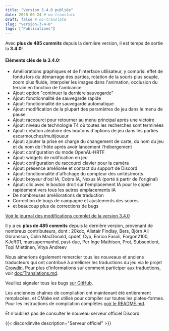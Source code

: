 ```yaml
---
title: "Version 3.4.0 publiée"
date: 2020-06-24 # no-translate
draft: false # no-translate
slug: "version-3-4-0"
tags: ["Publications"]
---
```


Avec **plus de 485 commits** depuis la dernière version, il est temps de sortie la **3.4.0**!

#### Eléments clés de la 3.4.0:

- Améliorations graphiques et de l'interface utilisateur, y compris: effet de fondu lors du démarrage des parties, rotation de la souris plus souple, zoom plus fluide, interpoler les images dans l'animation, occlusion du terrain en fonction de l'ambiance
- Ajout: option "continuer la dernière sauvegarde"
- Ajout: fonctionnalité de sauvegarde rapide
- Ajout: fonctionnalité de sauvegarde automatique
- Ajout: modification de la plupart des paramètres de jeu dans le menu de pause
- Ajout: raccourci pour retourner au menu principal après une victoire
- Ajout: niveau de technologie T4 où toutes les recherches sont terminées
- Ajout: création aléatoire des boutons d'options de jeu dans les parties escarmouches/multijoueur
- Ajout: ajouter la prise en charge du changement de carte, du nom du jeu et du nom de l'hôte après avoir lancement l'hébergement
- Ajout: configuration du mode OpenAL-HRTF
- Ajout: widgets de notification en jeu
- Ajout: configuration du raccourci clavier pour la caméra
- Ajout: présence améliorée et contact du support de Discord
- Ajout: fonctionnalité d'affichage du compteur des unités/morts
- Ajout: broyeur d'os! IA, Cobra IA, Nexus IA (porté à partir de l'original)
- Ajout: clic avec le bouton droit sur l'emplacement IA pour le copier rapidement vers tous les autres emplacements IA
- De nombreuses améliorations de traduction
- Correction de bugs de campagne et ajustements des scores
- et beaucoup plus de corrections de bugs

[Voir le journal des modifications complet de la version 3.4.0](https://github.com/Warzone2100/warzone2100/raw/3.4.0/ChangeLog)

Il y a eu **plus de 485 commits** depuis la dernière version, provenant de nombreux contributeurs, dont : 20kdc, Alistair Findlay, Bers, Björn Ali Göransson, Colin MacDonald, cpdef, Cyp, Enrico Fasoli, Forgon2100, KJeff01, maxsupermanhd, past-due, Per Inge Mathisen, Prot, Subsentient, Topi Miettinen, Vitya Andreev

Nous aimerions également remercier tous les nouveaux et anciens traducteurs qui ont contribué à améliorer les traductions du jeu via le projet [Crowdin](https://crowdin.com/project/warzone2100). Pour plus d'informations sur comment participer aux traductions, voir [doc/Translations.md](https://github.com/Warzone2100/warzone2100/blob/master/doc/Translations.md#how-do-i-help-translate).

Veuillez signaler tous les bugs [sur GitHub](https://github.com/Warzone2100/warzone2100/issues).

Les anciennes chaînes de compilation ont maintenant été entièrement remplacées, et CMake est utilisé pour compiler sur toutes les plates-formes. Pour les instructions de compilation complètes [voir le README.md](https://github.com/Warzone2100/warzone2100/blob/3.4.0/README.md#how-to-build).

Et n'oubliez pas de consulter le nouveau serveur officiel Discord:

{{< discordinvite description="Serveur officiel" >}}
